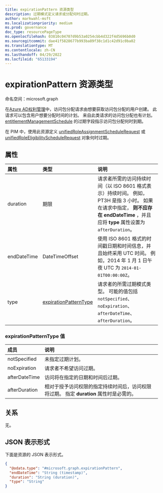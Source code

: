 ```yaml
---
title: expirationPattern 资源类型
description: 过期模式定义请求或分配何时过期。
author: markwahl-msft
ms.localizationpriority: medium
ms.prod: governance
doc_type: resourcePageType
ms.openlocfilehash: 03810c04707d9b53a0254cbb4d322f4d5696b0d0
ms.sourcegitcommit: dae41f5828677b993ba89f38c1d1c42d91c0ba02
ms.translationtype: MT
ms.contentlocale: zh-CN
ms.lasthandoff: 04/29/2022
ms.locfileid: "65133194"
---
```

# <a name="expirationpattern-resource-type"></a>expirationPattern 资源类型

命名空间：microsoft.graph

在[Azure AD权利管理](entitlementmanagement-overview.md)中，访问包分配请求由想要获取访问包分配的用户创建。 此请求可以包含用户想要分配时间的计划。 来自此类请求的访问包分配也有计划。 [entitlementManagementSchedule](entitlementmanagementschedule.md) 的过期字段指示访问包分配何时到期。

在 PIM 中，使用此资源定义 [unifiedRoleAssignmentScheduleRequest](unifiedroleassignmentschedulerequest.md) 或 [unifiedRoleEligibilityScheduleRequest](unifiedroleeligibilityschedulerequest.md) 对象何时过期。

## <a name="properties"></a>属性
|属性|类型|说明|
|:---|:---|:---|
|duration|期限|请求者所需的访问持续时间（以 ISO 8601 格式表示）持续时间。 例如，PT3H 是指 3 小时。  如果在请求中指定， **则不应存在 endDateTime** ，并且应将 **type** 属性设置为 `afterDuration`。|
|endDateTime|DateTimeOffset|使用 ISO 8601 格式的时间戳日期和时间信息，并且始终采用 UTC 时间。 例如，2014 年 1 月 1 日午夜 UTC 为 `2014-01-01T00:00:00Z`。|
|type|[expirationPatternType](#expirationpatterntype-values)|请求者的所需过期模式类型。 可能的值包括 `notSpecified`、`noExpiration`、`afterDateTime`、`afterDuration`。 |

### <a name="expirationpatterntype-values"></a>expirationPatternType 值

| 成员 | 说明 |
|:---------------|:--------|
|notSpecified|未指定过期计划。|
|noExpiration|请求者不希望访问过期。|
|afterDateTime|访问将在指定的日期和时间后过期。|
|afterDuration|相对于授予访问权限的指定持续时间后，访问权限将过期。 指定 **duration** 属性时是必需的。|

## <a name="relationships"></a>关系
无。

## <a name="json-representation"></a>JSON 表示形式
下面是资源的 JSON 表示形式。
<!-- {
  "blockType": "resource",
  "@odata.type": "microsoft.graph.expirationPattern"
}
-->
``` json
{
  "@odata.type": "#microsoft.graph.expirationPattern",
  "endDateTime": "String (timestamp)",
  "duration": "String (duration)",
  "type": "String"
}
```


